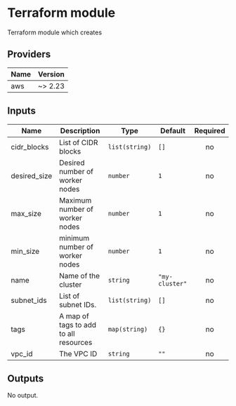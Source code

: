 # Terraform module
Terraform module which creates

<!-- BEGINNING OF PRE-COMMIT-TERRAFORM DOCS HOOK -->
## Providers

| Name | Version |
|------|---------|
| aws | ~> 2.23 |

## Inputs

| Name | Description | Type | Default | Required |
|------|-------------|------|---------|:-----:|
| cidr\_blocks | List of CIDR blocks | `list(string)` | `[]` | no |
| desired\_size | Desired number of worker nodes | `number` | `1` | no |
| max\_size | Maximum number of worker nodes | `number` | `1` | no |
| min\_size | minimum number of worker nodes | `number` | `1` | no |
| name | Name of the cluster | `string` | `"my-cluster"` | no |
| subnet\_ids | List of subnet IDs. | `list(string)` | `[]` | no |
| tags | A map of tags to add to all resources | `map(string)` | `{}` | no |
| vpc\_id | The VPC ID | `string` | `""` | no |

## Outputs

No output.

<!-- END OF PRE-COMMIT-TERRAFORM DOCS HOOK -->
